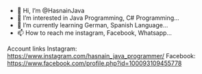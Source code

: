 - 👋 Hi, I’m @HasnainJava
- 👀 I’m interested in Java Programming, C# Programming...
- 🌱 I’m currently learning German, Spanish Language...
- 📫 How to reach me instagram, Facebook, Whatsapp...

Account links
Instagram: https://www.instagram.com/hasnain_java_programmer/
Facebook: https://www.facebook.com/profile.php?id=100093109455778
<!---
HasnainJava/HasnainJava is a ✨ special ✨ repository because its `README.md` (this file) appears on your GitHub profile.
You can click the Preview link to take a look at your changes.
--->
